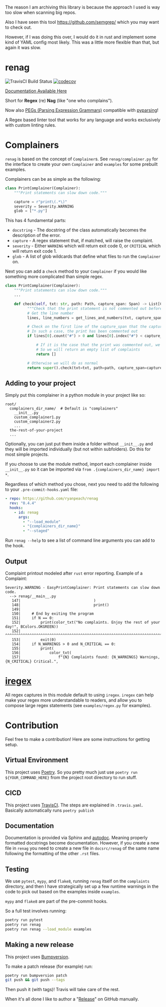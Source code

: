 The reason I am archiving this library is because the approach I used is way too slow when scanning big repos.

Also I have seen this tool https://github.com/semgrep/ which you may want to check out.

However, if I was doing this over, I would do it in rust and implement some kind of YAML config most likely. This was a little more flexible than that, but again it was slow.

# renag

![TravisCI Build Status](https://travis-ci.com/ryanpeach/renag.svg?branch=master)
[![codecov](https://codecov.io/gh/ryanpeach/py_idiomatic_regex/branch/master/graph/badge.svg)](https://codecov.io/gh/ryanpeach/renag)

[Documentation Available Here](https://ryanpeach.github.io/renag)

Short for **Regex** (re) **Nag** (like "one who complains").

Now also [PEGs (Parsing Expression Grammars)](https://en.wikipedia.org/wiki/Parsing_expression_grammar) compatible with [pyparsing](https://pypi.org/project/pyparsing/)!

A Regex based linter tool that works for any language and works exclusively with custom linting rules.

# Complainers

`renag` is based on the concept of `Complainer`s. See `renag/complainer.py` for the interface to create your own `Complainer` and `examples` for some prebuilt examples.

Complainers can be as simple as the following:

```python
class PrintComplainer(Complainer):
    """Print statements can slow down code."""

    capture = r"print\(.*\)"
    severity = Severity.WARNING
    glob = ["*.py"]
```

This has 4 fundamental parts:

* `docstring` - The docstring of the class automatically becomes the description of the error.
* `capture` - A regex statement that, if matched, will raise the complaint.
* `severity` - Either `WARNING` which will return exit code 0, or `CRITICAL` which will return exit code 1.
* `glob` - A list of glob wildcards that define what files to run the `Complainer` on.

Next you can add a `check` method to your `Complainer` if you would like something more complicated than simple regex.

```python
class PrintComplainer(Complainer):
    """Print statements can slow down code."""
    ...

    def check(self, txt: str, path: Path, capture_span: Span) -> List[Complaint]:
          """Check that the print statement is not commented out before complaining."""
          # Get the line number
          lines, line_numbers = get_lines_and_numbers(txt, capture_span)

          # Check on the first line of the capture_span that the capture is not preceded by a '#'
          # In such a case, the print has been commented out
          if lines[0].count("#") > 0 and lines[0].index("#") < capture_span[0]:

              # If it is the case that the print was commented out, we do not need to complain
              # So we will return an empty list of complaints
              return []

          # Otherwise we will do as normal
          return super().check(txt=txt, path=path, capture_span=capture_span)
```

## Adding to your project

Simply put this complainer in a python module in your project like so:

```
root/
  complainers_dir_name/  # Default is "complainers"
    __init__.py
    custom_complainer1.py
    custom_complainer2.py
    ...
  the-rest-of-your-project
  ...
```

Optionally, you can just put them inside a folder without `__init__.py` and they will be imported individually (but not within subfolders). Do this for most simple projects.

If you choose to use the module method, import each complainer inside `__init__.py` so it can be imported via `from .{complainers_dir_name} import *`.

Regardless of which method you chose, next you need to add the following to your `.pre-commit-hooks.yaml` file:

```yaml
- repo: https://github.com/ryanpeach/renag
  rev: "0.4.4"
  hooks:
    - id: renag
      args:
        - "--load_module"
        - "{complainers_dir_name}"
        - "--staged"
```

Run `renag --help` to see a list of command line arguments you can add to the hook.

## Output

Complaint printout modeled after `rust` error reporting. Example of a Complaint:

```
Severity.WARNING - EasyPrintComplainer: Print statements can slow down code.
  --> renag/__main__.py
   147|                                 )
   148|                                 print()
   149|
   150|     # End by exiting the program
   151|     if N == 0:
   152|         print(color_txt("No complaints. Enjoy the rest of your day!", BColors.OKGREEN))
   152|         ^^^^^^^^^^^^^^^^^^^^^^^^^^^^^^^^^^^^^^^^^^^^^^^^^^^^^^^^^^^^^^^^^^^^^^^^^^^^^^^
   153|         exit(0)
   154|     if N_WARNINGS > 0 and N_CRITICAL == 0:
   155|         print(
   156|             color_txt(
   157|                 f"{N} Complaints found: {N_WARNINGS} Warnings, {N_CRITICAL} Critical.",
```

# [iregex](https://github.com/ryanpeach/iregex)

All regex captures in this module default to using `iregex`.
`iregex` can help make your regex more understandable to readers, and allow you to compose large regex statements (see `examples/regex.py` for examples).

# Contribution

Feel free to make a contribution! Here are some instructions for getting setup.

## Virtual Environment

This project uses [Poetry](https://python-poetry.org/). So you pretty much just use `poetry run ${YOUR_COMMAND_HERE}` from the project root directory to run stuff.

## CICD

This project uses [TravisCI](https://www.travis-ci.com/). The steps are explained in `.travis.yaml`. Basically automatically runs `poetry publish`

## Documentation

Documentation is provided via Sphinx and [autodoc](https://www.sphinx-doc.org/en/master/usage/extensions/autodoc.html). Meaning properly formatted docstrings become documentation. However, if you create a new file in `renag` you need to create a new file in `docsrc/renag` of the same name following the formatting of the other `.rst` files.

## Testing

We use `pytest`, `mypy`, and `flake8`, running `renag` itself on the `complaints` directory, and then I have strategically set up a few runtime warnings in the code to pick out based on the examples inside `examples`.

`mypy` and `flake8` are part of the pre-commit hooks.

So a full test involves running:

```bash
poetry run pytest
poetry run renag
poetry run renag --load_module examples
```

## Making a new release

This project uses [Bumpversion](https://github.com/peritus/bumpversion).

To make a patch release (for example) run:

```bash
poetry run bumpversion patch
git push && git push --tags
```

Then push it (with tags)! Travis will take care of the rest.

When it's all done I like to author a "[Release](https://github.com/ryanpeach/renag/releases)" on GitHub manually.

